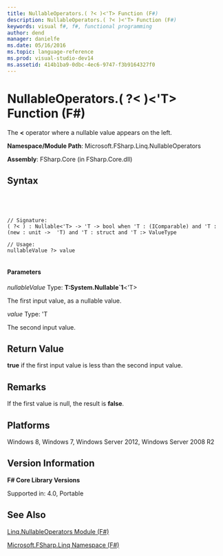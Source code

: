 ```yaml
---
title: NullableOperators.( ?< )<'T> Function (F#)
description: NullableOperators.( ?< )<'T> Function (F#)
keywords: visual f#, f#, functional programming
author: dend
manager: danielfe
ms.date: 05/16/2016
ms.topic: language-reference
ms.prod: visual-studio-dev14
ms.assetid: 414b1ba9-0dbc-4ec6-9747-f3b9164327f0 
---
```


# NullableOperators.( ?< )<'T> Function (F#)

The **&lt;** operator where a nullable value appears on the left.

**Namespace/Module Path**: Microsoft.FSharp.Linq.NullableOperators

**Assembly**: FSharp.Core (in FSharp.Core.dll)


## Syntax



```




// Signature:
( ?< ) : Nullable<'T> -> 'T -> bool when 'T : (IComparable) and 'T : (new : unit ->  'T) and 'T : struct and 'T :> ValueType

// Usage:
nullableValue ?> value


```





#### Parameters
*nullableValue*
Type: **T:System.Nullable&#96;1**&lt;'T&gt;


The first input value, as a nullable value.


*value*
Type: 'T


The second input value.




## Return Value
**true** if the first input value is less than the second input value.


## Remarks
If the first value is null, the result is **false**.


## Platforms
Windows 8, Windows 7, Windows Server 2012, Windows Server 2008 R2


## Version Information
**F# Core Library Versions**

Supported in: 4.0, Portable




## See Also
[Linq.NullableOperators Module &#40;F&#35;&#41;](Linq.NullableOperators-Module-%5BFSharp%5D.md)

[Microsoft.FSharp.Linq Namespace &#40;F&#35;&#41;](Microsoft.FSharp.Linq-Namespace-%5BFSharp%5D.md)

